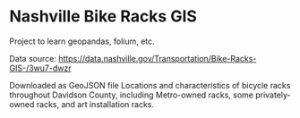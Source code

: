 # Nashville Bike Racks GIS
Project to learn geopandas, folium, etc. 

Data source: 
https://data.nashville.gov/Transportation/Bike-Racks-GIS-/3wu7-dwzr

Downloaded as GeoJSON file
Locations and characteristics of bicycle racks throughout Davidson County, including Metro-owned racks, some privately-owned racks, and art installation racks.